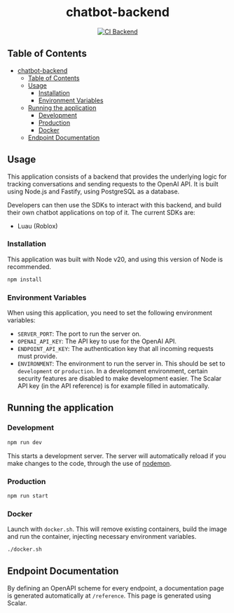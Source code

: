 <div align="center">

# chatbot-backend

[![CI Backend](https://github.com/VirtualButFake/chatbot-sdk/actions/workflows/ci-backend.yaml/badge.svg)](https://github.com/VirtualButFake/chatbot-sdk/actions)

</div>

## Table of Contents

- [chatbot-backend](#chatbot-backend)
  - [Table of Contents](#table-of-contents)
  - [Usage](#usage)
    - [Installation](#installation)
    - [Environment Variables](#environment-variables)
  - [Running the application](#running-the-application)
    - [Development](#development)
    - [Production](#production)
    - [Docker](#docker)
  - [Endpoint Documentation](#endpoint-documentation)

## Usage

This application consists of a backend that provides the underlying logic for tracking conversations and sending requests to the OpenAI API. It is built using Node.js and Fastify, using PostgreSQL as a database.

Developers can then use the SDKs to interact with this backend, and build their own chatbot applications on top of it. The current SDKs are:

- Luau (Roblox)

### Installation

This application was built with Node v20, and using this version of Node is recommended.

```bash
npm install
```

### Environment Variables

When using this application, you need to set the following environment variables:

- `SERVER_PORT`: The port to run the server on.
- `OPENAI_API_KEY`: The API key to use for the OpenAI API.
- `ENDPOINT_API_KEY`: The authentication key that all incoming requests must provide.
- `ENVIRONMENT`: The environment to run the server in. This should be set to `development` or `production`. In a development environment, certain security features are disabled to make development easier. The Scalar API key (in the API reference) is for example filled in automatically.

## Running the application

### Development

```bash
npm run dev
```

This starts a development server. The server will automatically reload if you make changes to the code, through the use of [nodemon](https://github.com/remy/nodemon).

### Production

```bash
npm run start
```

### Docker

Launch with `docker.sh`. This will remove existing containers, build the image and run the container, injecting necessary environment variables.

```bash
./docker.sh
```

## Endpoint Documentation

By defining an OpenAPI scheme for every endpoint, a documentation page is generated automatically at `/reference`. This page is generated using Scalar.
